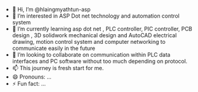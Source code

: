 - 👋 Hi, I’m @hlaingmyathtun-asp
- 👀 I’m interested in ASP Dot net technology and automation control system
- 🌱 I’m currently learning asp dot net , PLC controller, PIC controller, PCB design , 3D solidwork mechanical design and AutoCAD electrical drawing, motion control system and computer networking to communicate easily in the future
- 💞️ I’m looking to collaborate on communication within PLC data interfaces and PC software without too much depending on protocol.
- 📫 This journey is fresh start for me.
- 😄 Pronouns: ...
- ⚡ Fun fact: ...

<!---
hlaingmyathtun-asp/hlaingmyathtun-asp is a ✨ special ✨ repository because its `README.md` (this file) appears on your GitHub profile.
You can click the Preview link to take a look at your changes.
--->
